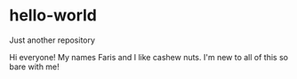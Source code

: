 # hello-world
Just another repository

Hi everyone! 
My names Faris and I like cashew nuts. 
I'm new to all of this so bare with me!
